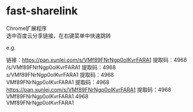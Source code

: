 # fast-sharelink
Chrome扩展程序  
选中百度云分享链接，在右键菜单中快速跳转  

e.g. 

链接：https://pan.xunlei.com/s/VMf89FNrNgp0oIKvrFARA1 提取码：4968  
/s/VMf89FNrNgp0oIKvrFARA1 提取码：4968  
s/VMf89FNrNgp0oIKvrFARA1 提取码：4968  
VMf89FNrNgp0oIKvrFARA1 提取码：4968  
https://pan.xunlei.com/s/VMf89FNrNgp0oIKvrFARA1 提取码：4968  
VMf89FNrNgp0oIKvrFARA1 4968  
VMf89FNrNgp0oIKvrFARA1

